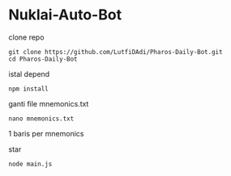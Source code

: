 # Nuklai-Auto-Bot

clone repo
```
git clone https://github.com/LutfiDAdi/Pharos-Daily-Bot.git
cd Pharos-Daily-Bot
```

istal depend

```
npm install
```

ganti file mnemonics.txt

```
nano mnemonics.txt
```

1 baris per mnemonics

star 

```
node main.js
```

